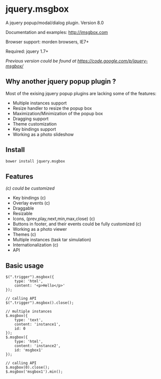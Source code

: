 jquery.msgbox
=============

A jquery popup/modal/dialog plugin. Version 8.0

Documentation and examples: http://jmsgbox.com

Browser support: morden browsers, IE7+

Required: jquery 1.7+

*Previous version could be found at https://code.google.com/p/jquery-msgbox/*


Why another jquery popup plugin ?
---------------------------------

Most of the exising jquery popup plugins are lacking some of the features:

* Multiple instances support
* Resize handler to resize the popup box
* Maximization/Minimization of the popup box
* Dragging support
* Theme customization
* Key bindings support
* Working as a photo slideshow

Install
-------
```bash
bower install jquery.msgbox
```

Features
-------------

*(c) could be customized*

* Key bindings (c)
* Overlay events (c)
* Draggable
* Resizable
* Icons, (prev,play,next,min,max,close) (c)
* Buttons in footer, and their events could be fully customized (c)
* Working as a photo viewer
* Themes (c)
* Multiple instances (task tar simulation)
* Internationalization (c)
* API

Basic usage
-----------

	$(".trigger").msgbox({
		type: 'html',
		content: '<p>Hello</p>'
	});

	// calling API
	$(".trigger").msgbox().close();
	
	// multiple instances
	$.msgbox({
		type: 'text',
		content: 'instance1',
		id: 0
	});
	$.msgbox({
		type: 'html',
		content: 'instance2',
		id: 'msgbox1'
	});
	
	// calling API
	$.msgbox(0).close();
	$.msgbox('msgbox1').min();
